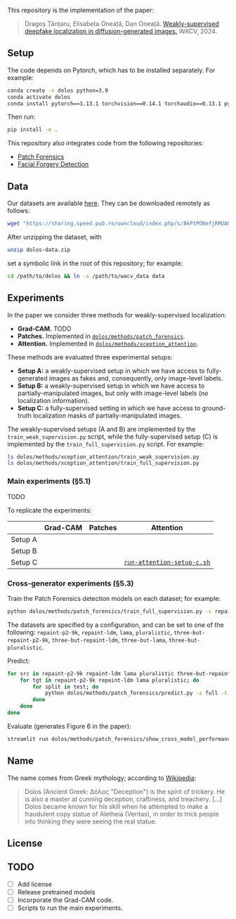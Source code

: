This repository is the implementation of the paper:

> Dragoș Țânțaru, Elisabeta Oneață, Dan Oneață.
> [Weakly-supervised deepfake localization in diffusion-generated images.](https://arxiv.org/pdf/2311.04584)
> WACV, 2024.

## Setup

The code depends on Pytorch, which has to be installed separately.
For example:

```bash
conda create -n dolos python=3.9
conda activate dolos
conda install pytorch==1.13.1 torchvision==0.14.1 torchaudio==0.13.1 pytorch-cuda=11.6 -c pytorch -c nvidia
```

Then run:

```bash
pip install -e .
```

This repository also integrates code from the following repositories:

- [Patch Forensics](https://github.com/chail/patch-forensics)
- [Facial Forgery Detection](https://github.com/JStehouwer/FFD_CVPR2020)

## Data

Our datasets are available [here](https://sharing.speed.pub.ro/owncloud/index.php/s/8kPtPO8efjRMUAG).
They can be downloaded remotely as follows:

```bash
wget "https://sharing.speed.pub.ro/owncloud/index.php/s/8kPtPO8efjRMUAG/download" -O dolos-data.zip
```

After unzipping the dataset, with

```bash
unzip dolos-data.zip
```

set a symbolic link in the root of this repository; for example:

```bash
cd /path/to/dolos && ln -s /path/to/wacv_data data
```

## Experiments

In the paper we consider three methods for weakly-supervised localization:

- **Grad-CAM.** TODO
- **Patches.** Implemented in [`dolos/methods/patch_forensics`](dolos/methods/patch_forensics/).
- **Attention.** Implemented in [`dolos/methods/xception_attention`](dolos/methods/xception_attention/).

These methods are evaluated three experimental setups:

- **Setup A:** a weakly-supervised setup in which we have access to fully-generated images as fakes and, consequently, only image-level labels.
- **Setup B:** a weakly-supervised setup in which we have access to partially-manipulated images, but only with image-level labels (no localization information).
- **Setup C:** a fully-supervised setting in which we have access to ground-truth localization masks of partially-manipulated images.

The weakly-supervised setups (A and B) are implemented by the `train_weak_supervision.py` script,
while the fully-supervised setup (C) is implemented by the `train_full_supervision.py` script.
For example:

```bash
ls dolos/methods/xception_attention/train_weak_supervision.py
ls dolos/methods/xception_attention/train_full_supervision.py
```

### Main experiments (§5.1)

TODO

To replicate the experiments:

| | Grad-CAM | Patches | Attention |
| --- | --- | --- | --- |
| Setup A | | | |
| Setup B | | | |
| Setup C | | | [`run-attention-setup-c.sh`](dolos/scripts/run-attention-setup-c.sh) |

### Cross-generator experiments (§5.3)

Train the Patch Forensics detection models on each dataset; for example:

```bash
python dolos/methods/patch_forensics/train_full_supervision.py -c repaint-p2-9k
```

The datasets are specified by a configuration, and can be set to one of the following:
`repaint-p2-9k`,
`repaint-ldm`,
`lama`,
`pluralistic`,
`three-but-repaint-p2-9k`,
`three-but-repaint-ldm`,
`three-but-lama`,
`three-but-pluralistic`.

Predict:

```bash
for src in repaint-p2-9k repaint-ldm lama pluralistic three-but-repaint-p2-9k three-but-repaint-ldm three-but-lama three-but-pluralistic; do
    for tgt in repaint-p2-9k repaint-ldm lama pluralistic; do
        for split in test; do
            python dolos/methods/patch_forensics/predict.py -s full -t ${src} -p ${tgt}-${split}
        done
    done
done
```

Evaluate (generates Figure 6 in the paper):

```bash
streamlit run dolos/methods/patch_forensics/show_cross_model_performance.py
```

## Name

The name comes from Greek mythology; according to [Wikipedia](https://en.wikipedia.org/wiki/Dolos_(mythology)):

> Dolos (Ancient Greek: Δόλος "Deception") is the spirit of trickery. He is also a master at cunning deception, craftiness, and treachery.
> [...]
> Dolos became known for his skill when he attempted to make a fraudulent copy statue of Aletheia (Veritas), in order to trick people into thinking they were seeing the real statue.

## License

## TODO

- [ ] Add license
- [ ] Release pretrained models
- [ ] Incorporate the Grad-CAM code.
- [ ] Scripts to run the main experiments.